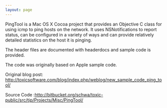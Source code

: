 ```yaml
---
layout: page
---
```


PingTool is a Mac OS X Cocoa project that provides an Objective C class for using icmp to ping hosts on the network. It uses NSNotifications to report status, can be configured in a variety of ways and can provide relatively detailed statistics on the host it is pinging.

The header files are documented with headerdocs and sample code is provided.

The code was originally based on Apple sample code.

Original blog post: http://toxicsoftware.com/blog/index.php/weblog/new_sample_code_ping_tool/

Source Code :http://bitbucket.org/schwa/toxic-public/src/tip/Projects/Misc/PingTool/
